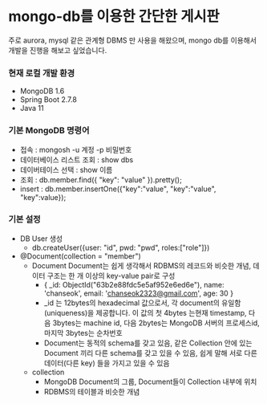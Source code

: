 # mongo-db를 이용한 간단한 게시판 
주로 aurora, mysql 같은 관계형 DBMS 만 사용을 해왔으며, mongo db를 이용해서 개발을 진행을 해보고 싶었습니다.

### 현재 로컬 개발 환경
- MongoDB 1.6
- Spring Boot 2.7.8
- Java 11

### 기본 MongoDB 명령어
- 접속 : mongosh -u 계정 -p 비밀번호
- 데이터베이스 리스트 조회 : show dbs
- 데이버테이스 선택 : show 이름
- 조회 : db.member.find({ "key": "value" }).pretty();
- insert : db.member.insertOne({"key":"value", "key":"value", "key":value});

### 기본 설정
- DB User 생성
    - db.createUser({user: "id", pwd: "pwd", roles:["role"]})
- @Document(collection = "member")
    - Document 
        Document는 쉽게 생각해서 RDBMS의 레코드와 비슷한 개념, 데이터 구조는 한 개 이상의 key-value pair로 구성
      - {
        _id: ObjectId("63b2e88fdc5e5af952e6ed6e"),
        name: 'chanseok',
        email: 'chanseok2323@gmail.com',
        age: 30
        }
      - _id 는 12bytes의 hexadecimal 값으로서, 각 document의 유일함(uniqueness)을 제공합니다.
      이 값의 첫 4bytes 는현재 timestamp, 다음 3bytes는 machine id, 다음 2bytes는 MongoDB 서버의 프로세스id, 마지막 3bytes는 순차번호
      - Document는 동적의 schema를 갖고 있음, 같은 Collection 안에 있는 Document 끼리 다른 schema를 갖고 있을 수 있음, 쉽게 말해 서로 다른 데이터(다른 key) 들을 가지고 있을 수 있음
    - collection 
        - MongoDB Document의 그룹, Document들이 Collection 내부에 위치
        - RDBMS의 테이블과 비슷한 개념
